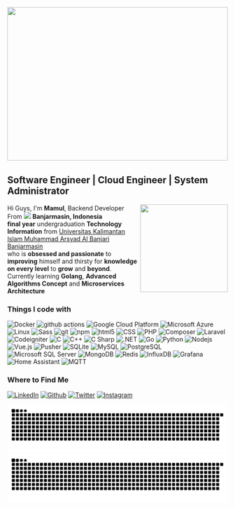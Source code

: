 <p align="center">
  <img src='https://c.tenor.com/p5q73vRBB5sAAAAC/obiwan-hellothere.gif' width="100%" height="350">
</p>
<h2> Software Engineer | Cloud Engineer | System Administrator</h3>
<img align='right' src='https://media3.giphy.com/media/pzryvxGeykOxeC0fWb/giphy.gif?cid=ecf05e4786ngphnhkycg8ge7ek1ysuln4gzbqkej83gdvdop&rid=giphy.gif&ct=g' width='200' height='200'>
<p>
    Hi Guys, I'm <b>Mamul</b>, Backend Developer From <img src="https://cdn-icons-png.flaticon.com/512/330/330476.png" width="13"/> <b> Banjarmasin, Indonesia</b>
    <br>
    <b>final year</b> undergraduation <b>Technology Information</b> from <a href="https://uniska-bjm.ac.id/" target="_blank">Universitas Kalimantan Islam Muhammad Arsyad Al Banjari Banjarmasin</a>
    <br>
    who is <b>obsessed and passionate</b> to <b>improving</b> himself and thirsty for <b>knowledge on every level</b> to <b>grow</b> and <b>beyond</b>.
    <br>
    Currently learning <b>Golang</b>, <b>Advanced Algorithms Concept</b> and <b>Microservices Architecture</b> 
</p>

<h3>Things I code with</h3>
<p>
  <img alt="Docker" src="https://img.shields.io/badge/-Docker-46a2f1?style=flat-square&logo=docker&logoColor=white" />
  <img alt="github actions" src="https://img.shields.io/badge/-Github_Actions-2088FF?style=flat-square&logo=github-actions&logoColor=white" />
  <img alt="Google Cloud Platform" src="https://img.shields.io/badge/-Google_Cloud_Platform-1a73e8?style=flat-square&logo=google-cloud&logoColor=white" />
  <img alt="Microsoft Azure" src="https://img.shields.io/badge/-Microsoft_Azure-0078D4?style=flat-square&logo=microsoft-azure&logoColor=white" />
  <img alt="Linux" src="https://img.shields.io/badge/-Linux-FCC624?style=flat-square&logo=linux&logoColor=white" />
  <img alt="Sass" src="https://img.shields.io/badge/-Sass-CC6699?style=flat-square&logo=sass&logoColor=white" />
  <img alt="git" src="https://img.shields.io/badge/-Git-F05032?style=flat-square&logo=git&logoColor=white" />
  <img alt="npm" src="https://img.shields.io/badge/-NPM-CB3837?style=flat-square&logo=npm&logoColor=white" />
  <img alt="html5" src="https://img.shields.io/badge/-HTML5-E34F26?style=flat-square&logo=html5&logoColor=white" />
  <img alt="CSS" src="https://img.shields.io/badge/-CSS3-1572B6?style=flat-square&logo=css3&logoColor=white" />
  <img alt="PHP" src="https://img.shields.io/badge/-PHP-777BB4?style=flat-square&logo=php&logoColor=white" />
  <img alt="Composer" src="https://img.shields.io/badge/-Composer-885630?style=flat-square&logo=composer&logoColor=white" />
  <img alt="Laravel" src="https://img.shields.io/badge/-Laravel-FF2D20?style=flat-square&logo=laravel&logoColor=white" />
  <img alt="Codeigniter" src="https://img.shields.io/badge/-Codeigniter-EF4223?style=flat-square&logo=codeigniter&logoColor=white" />
  <img alt="C" src="https://img.shields.io/badge/-C-A8B9CC?style=flat-square&logo=c&logoColor=white" />
  <img alt="C++" src="https://img.shields.io/badge/-C++-00599C?style=flat-square&logo=cplusplus&logoColor=white" />
  <img alt="C Sharp" src="https://img.shields.io/badge/-C%23-239120?style=flat-square&logo=csharp&logoColor=white" />
  <img alt=".NET" src="https://img.shields.io/badge/-ASP.NET-512BD4?style=flat-square&logo=dotnet&logoColor=white" />
  <img alt="Go" src="https://img.shields.io/badge/-Golang-00ADD8?style=flat-square&logo=go&logoColor=white" />
  <img alt="Python" src="https://img.shields.io/badge/-Python-3776AB?style=flat-square&logo=python&logoColor=white" />
  <img alt="Nodejs" src="https://img.shields.io/badge/-Nodejs-43853d?style=flat-square&logo=Node.js&logoColor=white" />
  <img alt="Vue.js" src="https://img.shields.io/badge/-Vue.js-4FC08D?style=flat-square&logo=vue.js&logoColor=white" />
  <img alt="Pusher" src="https://img.shields.io/badge/-Pusher-300D4F?style=flat-square&logo=pusher&logoColor=white" />
  <img alt="SQLite" src="https://img.shields.io/badge/-SQLite-003B57?style=flat-square&logo=sqlite&logoColor=white" />
  <img alt="MySQL" src="https://img.shields.io/badge/-MySQL-4479A1?style=flat-square&logo=mysql&logoColor=white" />
  <img alt="PostgreSQL" src="https://img.shields.io/badge/-PostgreSQL-4169E1?style=flat-square&logo=postgreSQL&logoColor=white" />
  <img alt="Microsoft SQL Server" src="https://img.shields.io/badge/-Microsoft_SQL_Server-CC2927?style=flat-square&logo=microsoft-sql-server&logoColor=white" />
  <img alt="MongoDB" src="https://img.shields.io/badge/-MongoDB-13aa52?style=flat-square&logo=mongodb&logoColor=white" />
  <img alt="Redis" src="https://img.shields.io/badge/-Redis-DC382D?style=flat-square&logo=redis&logoColor=white" />
  <img alt="InfluxDB" src="https://img.shields.io/badge/-InfluxDB-22ADF6?style=flat-square&logo=influxdb&logoColor=white" />
  <img alt="Grafana" src="https://img.shields.io/badge/-Grafana-F46800?style=flat-square&logo=grafana&logoColor=white" />
  <img alt="Home Assistant" src="https://img.shields.io/badge/-Home_Assistant-41BDF5?style=flat-square&logo=home-assistant&logoColor=white" />
  <img alt="MQTT" src="https://img.shields.io/badge/-Eclipse_Mosquitto-3C5280?style=flat-square&logo=eclipse-mosquitto&logoColor=white" />
</p>

<h3>Where to Find Me</h3>
<p>
    <a href="https://www.linkedin.com/in/muhammad-imamul-azmi/" target="_blank"><img alt="LinkedIn" src="https://img.shields.io/badge/linkedin-%230077B5.svg?&style=for-the-badge&logo=linkedin&logoColor=white" /></a> 
    <a href="https://github.com/mamulazmi" target="_blank"><img alt="Github" src="https://img.shields.io/badge/GitHub-%2312100E.svg?&style=for-the-badge&logo=Github&logoColor=white" /></a> 
    <a href="https://twitter.com/Sn4ckEye" target="_blank"><img alt="Twitter" src="https://img.shields.io/badge/twitter-%231DA1F2.svg?&style=for-the-badge&logo=twitter&logoColor=white" /></a>
    <a href="https://instagram.com/imamul.azmi" target="_blank"><img alt="Instagram" src="https://img.shields.io/badge/instagram-E4405F.svg?&style=for-the-badge&logo=instagram&logoColor=white" /></a>
</p>


![GitHub Snake Light](https://raw.githubusercontent.com/mamulazmi/mamulazmi/snake-images/github-contribution-grid-snake.svg#gh-light-mode-only)
![GitHub Snake dark](https://raw.githubusercontent.com/mamulazmi/mamulazmi/snake-images/github-contribution-grid-snake-dark.svg#gh-dark-mode-only)

